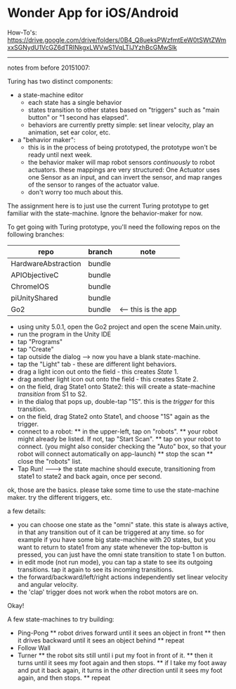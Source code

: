 # Wonder App for iOS/Android

How-To's: https://drive.google.com/drive/folders/0B4_Q8ueksPWzfmtEeW0tSWtZWmxxSGNydU1VcGZ6dTRINkgxLWVwS1VqLTlJYzhBcGMwSlk


-----------------------------

notes from before 20151007:

Turing has two distinct components:
* a state-machine editor
  * each state has a single behavior
  * states transition to other states based on "triggers" such as "main button" or "1 second has elapsed".
  * behaviors are currently pretty simple: set linear velocity, play an animation, set ear color, etc.
* a "behavior maker":
  * this is in the process of being prototyped, the prototype won't be ready until next week.
  * the behavior maker will map robot sensors _continuously_ to robot actuators.
      these mappings are very structured: One Actuator uses one Sensor as an input, and can invert the sensor, and map ranges of the sensor to ranges of the actuator value.
  * don't worry too much about this.

The assignment here is to just use the current Turing prototype to get familiar with the state-machine. Ignore the behavior-maker for now.

To get going with Turing prototype, you'll need the following repos on the following branches:

| repo | branch | note |
| ---- | ------ | ---- |
| HardwareAbstraction | bundle |   |
| APIObjectiveC | bundle |   |
| ChromeIOS | bundle |   |
| piUnityShared | bundle |   |
| Go2 | bundle |  <-- this is the app  |

* using unity 5.0.1, open the Go2 project and open the scene Main.unity.
* run the program in the Unity IDE
* tap "Programs"
* tap "Create"
* tap outside the dialog
   --> now you have a blank state-machine.
* tap the "Light" tab - these are different light behaviors.
* drag a light icon out onto the field - this creates _State_ 1.
* drag another light icon out onto the field - this creates State 2.
* on the field, drag State1 onto State2: this will create a state-machine _transition_ from S1 to S2.
* in the dialog that pops up, double-tap "1S". this is the _trigger_ for this transition.
* on the field, drag State2 onto State1, and choose "1S" again as the trigger.
* connect to a robot:
  ** in the upper-left, tap on "robots".
  ** your robot might already be listed. If not, tap "Start Scan".
  ** tap on your robot to connect.  (you might also consider checking the "Auto" box, so that your robot will connect automatically on app-launch)
  ** stop the scan
  ** close the "robots" list.
* Tap Run!
   ---> the state machine should execute, transitioning from state1 to state2 and back again, once per second.

ok, those are the basics.
please take some time to use the state-machine maker.
try the different triggers, etc.

a few details:

* you can choose one state as the "omni" state. this state is always active, in that any transition out of it can be triggered at any time.  so for example if you have some big state-machine with 20 states, but you want to return to state1 from any state whenever the top-button is pressed, you can just have the omni state transition to state 1 on button.
* in edit mode (not run mode), you can tap a state to see its outgoing transitions. tap it again to see its incoming transitions.
* the forward/backward/left/right actions independently set linear velocity and angular velocity. 
* the 'clap' trigger does not work when the robot motors are on.

Okay!

A few state-machines to try building:
* Ping-Pong
  ** robot drives forward until it sees an object in front
  ** then it drives backward until it sees an object behind
  ** repeat
* Follow Wall
* Turner
  ** the robot sits still until i put my foot in front of it.
  ** then it turns until it sees my foot again and then stops.
  ** if I take my foot away and put it back again, it turns in the _other_ direction until it sees my foot again, and then stops.
  ** repeat


